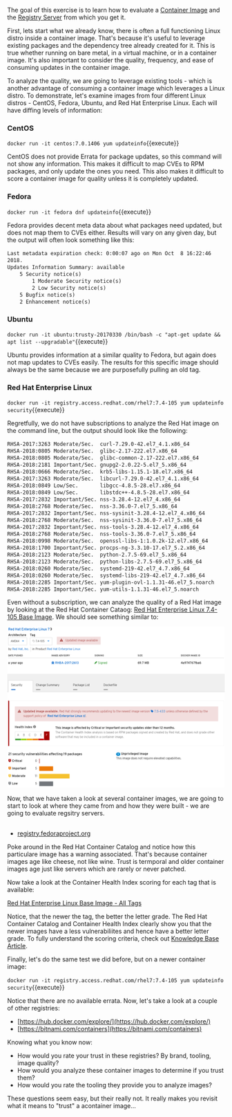 The goal of this exercise is to learn how to evaluate a [Container Image](https://developers.redhat.com/blog/2018/02/22/container-terminology-practical-introduction/#h.dqlu6589ootw) and the [Registry Server](https://developers.redhat.com/blog/2018/02/22/container-terminology-practical-introduction/#h.4cxnedx7tmvq) from which you get it. 

First, lets start what we already know, there is often a full functioning Linux distro inside a container image. That's because it's useful to leverage existing packages and the dependency tree already created for it. This is true whether running on bare metal, in a virtual machine, or in a container image. It's also important to consider the quality, frequency, and ease of consuming updates in the container image.

To analyze the quality, we are going to leverage existing tools - which is another advantage of consuming a container image which leverages a Linux distro. To demonstrate, let's examine images from four different Linux distros - CentOS, Fedora, Ubuntu, and Red Hat Enterprise Linux. Each will have diffing levels of information:

### CentOS
``docker run -it centos:7.0.1406 yum updateinfo``{{execute}}

CentOS does not provide Errata for package updates, so this command will not show any information. This makes it difficult to map CVEs to RPM packages, and only update the ones you need. This also makes it difficult to score a container image for quality unless it is completely updated.

### Fedora
``docker run -it fedora dnf updateinfo``{{execute}}

Fedora provides decent meta data about what packages need updated, but does not map them to CVEs either. Results will vary on any given day, but the output will often look something like this:

```
Last metadata expiration check: 0:00:07 ago on Mon Oct  8 16:22:46 2018.
Updates Information Summary: available
    5 Security notice(s)
        1 Moderate Security notice(s)
        2 Low Security notice(s)
    5 Bugfix notice(s)
    2 Enhancement notice(s)
```

### Ubuntu
``docker run -it ubuntu:trusty-20170330 /bin/bash -c "apt-get update && apt list --upgradable"``{{execute}}

Ubuntu provides information at a similar quality to Fedora, but again does not map updates to CVEs easily. The results for this specific image should always be the same because we are purposefully pulling an old tag.

### Red Hat Enterprise Linux
``docker run -it registry.access.redhat.com/rhel7:7.4-105 yum updateinfo security``{{execute}}

Regretfully, we do not have subscriptions to analyze the Red Hat image on the command line, but the output should look like the following:

```
RHSA-2017:3263 Moderate/Sec.  curl-7.29.0-42.el7_4.1.x86_64
RHSA-2018:0805 Moderate/Sec.  glibc-2.17-222.el7.x86_64
RHSA-2018:0805 Moderate/Sec.  glibc-common-2.17-222.el7.x86_64
RHSA-2018:2181 Important/Sec. gnupg2-2.0.22-5.el7_5.x86_64
RHSA-2018:0666 Moderate/Sec.  krb5-libs-1.15.1-18.el7.x86_64
RHSA-2017:3263 Moderate/Sec.  libcurl-7.29.0-42.el7_4.1.x86_64
RHSA-2018:0849 Low/Sec.       libgcc-4.8.5-28.el7.x86_64
RHSA-2018:0849 Low/Sec.       libstdc++-4.8.5-28.el7.x86_64
RHSA-2017:2832 Important/Sec. nss-3.28.4-12.el7_4.x86_64
RHSA-2018:2768 Moderate/Sec.  nss-3.36.0-7.el7_5.x86_64
RHSA-2017:2832 Important/Sec. nss-sysinit-3.28.4-12.el7_4.x86_64
RHSA-2018:2768 Moderate/Sec.  nss-sysinit-3.36.0-7.el7_5.x86_64
RHSA-2017:2832 Important/Sec. nss-tools-3.28.4-12.el7_4.x86_64
RHSA-2018:2768 Moderate/Sec.  nss-tools-3.36.0-7.el7_5.x86_64
RHSA-2018:0998 Moderate/Sec.  openssl-libs-1:1.0.2k-12.el7.x86_64
RHSA-2018:1700 Important/Sec. procps-ng-3.3.10-17.el7_5.2.x86_64
RHSA-2018:2123 Moderate/Sec.  python-2.7.5-69.el7_5.x86_64
RHSA-2018:2123 Moderate/Sec.  python-libs-2.7.5-69.el7_5.x86_64
RHSA-2018:0260 Moderate/Sec.  systemd-219-42.el7_4.7.x86_64
RHSA-2018:0260 Moderate/Sec.  systemd-libs-219-42.el7_4.7.x86_64
RHSA-2018:2285 Important/Sec. yum-plugin-ovl-1.1.31-46.el7_5.noarch
RHSA-2018:2285 Important/Sec. yum-utils-1.1.31-46.el7_5.noarch
```
Even without a subscription, we can analyze the quality of a Red Hat image by looking at the Red Hat Container Cataog: [Red Hat Enterprise Linux 7.4-105 Base Image](https://access.redhat.com/containers/#/registry.access.redhat.com/rhel7/images/7.4-105). We should see something similar to:

![Containers Are Linux](../../assets/subsystems/container-internals-lab-2-0-part-3/02-evaluating-trust.png)


Now, that we have taken a look at several container images, we are going to start to look at where they came from and how they were built - we are going to evaluate regsitry servers.

## 
- [registry.fedoraproject.org](https://registry.fedoraproject.org/)

Poke around in the Red Hat Container Catalog and notice how this particulare image has a warning associated. That's because container images age like cheese, not like wine. Trust is termporal and older container images age just like servers which are rarely or never patched. 

Now take a look at the Container Health Index scoring for each tag that is available: 

[Red Hat Enterprise Linux Base Image - All Tags](https://access.redhat.com/containers/?tab=tags#/registry.access.redhat.com/rhel7)

Notice, that the newer the tag, the better the letter grade. The Red Hat Container Catalog and Container Health Index clearly show you that the newer images have a less vulnerabiliites and hence have a better letter grade. To fully understand the scoring criteria, check out [Knowledge Base Article](https://access.redhat.com/articles/2803031).

Finally, let's do the same test we did before, but on a newer container image:

``docker run -it registry.access.redhat.com/rhel7:7.4-105 yum updateinfo security``{{execute}}

Notice that there are no available errata. Now, let's take a look at a couple of other registries:


- [https://hub.docker.com/explore/](https://hub.docker.com/explore/)
- [https://bitnami.com/containers](https://bitnami.com/containers)

Knowing what you know now:
- How would you rate your trust in these registries? By brand, tooling, image quality?
- How would you analyze these container images to determine if you trust them? 
- How would you rate the tooling they provide you to analyze images?

These questions seem easy, but their really not. It really makes you revisit what it means to "trust" a acontainer image...
